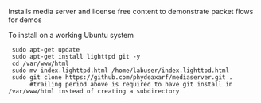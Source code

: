 Installs media server and license free content to demonstrate packet flows for demos

To install on a working Ubuntu system


     sudo apt-get update
     sudo apt-get install lighttpd git -y
     cd /var/www/html
     sudo mv index.lighttpd.html /home/labuser/index.lighttpd.html
     sudo git clone https://github.com/phydeaxarf/mediaserver.git .  
          #trailing period above is required to have git install in /var/www/html instead of creating a subdirectory
